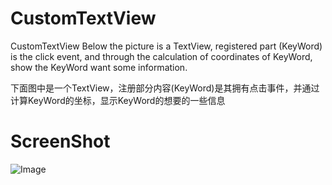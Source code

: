 # CustomTextView
CustomTextView
Below the picture is a TextView, registered part (KeyWord) is the click event, and through the calculation of coordinates of KeyWord, show the KeyWord want some information.

下面图中是一个TextView，注册部分内容(KeyWord)是其拥有点击事件，并通过计算KeyWord的坐标，显示KeyWord的想要的一些信息

# ScreenShot

![Image][1]

[1]: http://img.blog.csdn.net/20150111155723701
